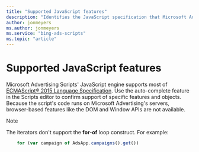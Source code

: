 ```yaml
---
title: "Supported JavaScript features"
description: "Identifies the JavaScript specification that Microsoft Advertising Scripts supports."
author: jonmeyers
ms.author: jonmeyers
ms.service: "bing-ads-scripts"
ms.topic: "article"
---
```


# Supported JavaScript features

Microsoft Advertising Scripts' JavaScript engine supports most of [ECMAScript&reg; 2015 Language Specification](http://www.ecma-international.org/ecma-262/6.0/). Use the auto-complete feature in the Scripts editor to confirm support of specific features and objects. Because the script's code runs on Microsoft Advertising's servers, browser-based features like the DOM and Window APIs are not available.


> [!NOTE]
> The iterators don't support the **for-of** loop construct. For example:
>  
> ```javascript
>     for (var campaign of AdsApp.campaigns().get())
> ```

